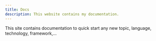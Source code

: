 ```yaml
---
title: Docs
description: This website contains my documentation.
---
```


This site contains documentation to quick start any new topic, language, technology, framework,...




<!-- 
## Further reading

- Read [about how-to guides](https://diataxis.fr/how-to-guides/) in the Diátaxis framework -->
